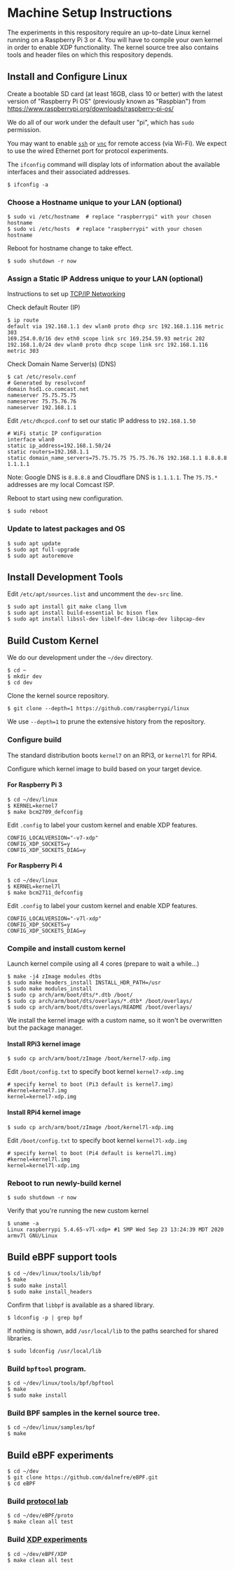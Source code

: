 # Machine Setup Instructions

The experiments in this respository require an up-to-date Linux kernel running on a Raspberry Pi 3 or 4.
You will have to compile your own kernel in order to enable XDP functionality.
The kernel source tree also contains tools and header files on which this respository depends.

## Install and Configure Linux

Create a bootable SD card (at least 16GB, class 10 or better)
with the latest version of "Raspberry Pi OS" (previously known as "Raspbian")
from https://www.raspberrypi.org/downloads/raspberry-pi-os/

We do all of our work under the default user "pi", which has `sudo` permission.

You may want to enable
[`ssh`](https://www.raspberrypi.org/documentation/remote-access/ssh/README.md)
or 
[`vnc`](https://www.raspberrypi.org/documentation/remote-access/vnc/README.md)
for remote access (via Wi-Fi).
We expect to use the wired Ethernet port for protocol experiments.

The `ifconfig` command will display lots of information about the available interfaces and their associated addresses.

```
$ ifconfig -a
```

### Choose a Hostname unique to your LAN (optional)

```
$ sudo vi /etc/hostname  # replace "raspberrypi" with your chosen hostname
$ sudo vi /etc/hosts  # replace "raspberrypi" with your chosen hostname
```

Reboot for hostname change to take effect.
```
$ sudo shutdown -r now
```

### Assign a Static IP Address unique to your LAN (optional)

Instructions to set up
[TCP/IP Networking](http://raspberrypi.org/documentation/configuration/tcpip/)

Check default Router (IP)
```
$ ip route
default via 192.168.1.1 dev wlan0 proto dhcp src 192.168.1.116 metric 303
169.254.0.0/16 dev eth0 scope link src 169.254.59.93 metric 202
192.168.1.0/24 dev wlan0 proto dhcp scope link src 192.168.1.116 metric 303
```

Check Domain Name Server(s) (DNS)
```
$ cat /etc/resolv.conf
# Generated by resolvconf
domain hsd1.co.comcast.net
nameserver 75.75.75.75
nameserver 75.75.76.76
nameserver 192.168.1.1
```

Edit `/etc/dhcpcd.conf` to set our static IP address to `192.168.1.50`
```
# WiFi static IP configuration
interface wlan0
static ip_address=192.168.1.50/24
static routers=192.168.1.1
static domain_name_servers=75.75.75.75 75.75.76.76 192.168.1.1 8.8.8.8 1.1.1.1
```

Note: Google DNS is `8.8.8.8` and Cloudflare DNS is `1.1.1.1`.
The `75.75.*` addresses are my local Comcast ISP.

Reboot to start using new configuration.
```
$ sudo reboot
```

### Update to latest packages and OS

```
$ sudo apt update
$ sudo apt full-upgrade
$ sudo apt autoremove
```

## Install Development Tools

Edit `/etc/apt/sources.list` and uncomment the `dev-src` line.

```
$ sudo apt install git make clang llvm
$ sudo apt install build-essential bc bison flex
$ sudo apt install libssl-dev libelf-dev libcap-dev libpcap-dev
```

## Build Custom Kernel

We do our development under the `~/dev` directory.

```
$ cd ~
$ mkdir dev
$ cd dev
```

Clone the kernel source repository.

```
$ git clone --depth=1 https://github.com/raspberrypi/linux
```

We use `--depth=1` to prune the extensive history from the repository.

### Configure build

The standard distribution boots `kernel7` on an RPi3, or `kernel7l` for RPi4.

Configure which kernel image to build based on your target device.

#### For Raspberry Pi 3

```
$ cd ~/dev/linux
$ KERNEL=kernel7
$ make bcm2709_defconfig
```

Edit `.config` to label your custom kernel and enable XDP features.

```
CONFIG_LOCALVERSION="-v7-xdp"
CONFIG_XDP_SOCKETS=y
CONFIG_XDP_SOCKETS_DIAG=y
```

#### For Raspberry Pi 4

```
$ cd ~/dev/linux
$ KERNEL=kernel7l
$ make bcm2711_defconfig
```

Edit `.config` to label your custom kernel and enable XDP features.

```
CONFIG_LOCALVERSION="-v7l-xdp"
CONFIG_XDP_SOCKETS=y
CONFIG_XDP_SOCKETS_DIAG=y
```

### Compile and install custom kernel

Launch kernel compile using all 4 cores (prepare to wait a while...)

```
$ make -j4 zImage modules dtbs
$ sudo make headers_install INSTALL_HDR_PATH=/usr
$ sudo make modules_install
$ sudo cp arch/arm/boot/dts/*.dtb /boot/
$ sudo cp arch/arm/boot/dts/overlays/*.dtb* /boot/overlays/
$ sudo cp arch/arm/boot/dts/overlays/README /boot/overlays/
```

We install the kernel image with a custom name, so it won't be overwritten but the package manager.

#### Install RPi3 kernel image

```
$ sudo cp arch/arm/boot/zImage /boot/kernel7-xdp.img
```

Edit `/boot/config.txt` to specify boot kernel `kernel7-xdp.img`

```
# specify kernel to boot (Pi3 default is kernel7.img)
#kernel=kernel7.img
kernel=kernel7-xdp.img
```

#### Install RPi4 kernel image

```
$ sudo cp arch/arm/boot/zImage /boot/kernel7l-xdp.img
```

Edit `/boot/config.txt` to specify boot kernel `kernel7l-xdp.img`

```
# specify kernel to boot (Pi4 default is kernel7l.img)
#kernel=kernel7l.img
kernel=kernel7l-xdp.img
```

### Reboot to run newly-build kernel

```
$ sudo shutdown -r now
```

Verify that you're running the new custom kernel

```
$ uname -a
Linux raspberrypi 5.4.65-v7l-xdp+ #1 SMP Wed Sep 23 13:24:39 MDT 2020 armv7l GNU/Linux
```

## Build eBPF support tools

```
$ cd ~/dev/linux/tools/lib/bpf
$ make
$ sudo make install
$ sudo make install_headers
```

Confirm that `libbpf` is available as a shared library.
```
$ ldconfig -p | grep bpf
```
If nothing is shown,
add `/usr/local/lib` to the paths searched for shared libraries.
```
$ sudo ldconfig /usr/local/lib
```

### Build `bpftool` program.
```
$ cd ~/dev/linux/tools/bpf/bpftool
$ make
$ sudo make install
```

### Build BPF samples in the kernel source tree.
```
$ cd ~/dev/linux/samples/bpf
$ make
```

## Build eBPF experiments

```
$ cd ~/dev
$ git clone https://github.com/dalnefre/eBPF.git
$ cd eBPF
```

### Build [protocol lab](proto/README.md)

```
$ cd ~/dev/eBPF/proto
$ make clean all test
```


### Build [XDP experiments](XDP/README.md)

```
$ cd ~/dev/eBPF/XDP
$ make clean all test
```
